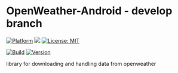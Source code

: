 # OpenWeather-Android - develop branch

[![Platform](https://img.shields.io/badge/platform-Angular-blue.svg)](https://angular.io/)
<a target="_blank" href="https://www.paypal.me/GuepardoApps" title="Donate using PayPal"><img src="https://img.shields.io/badge/paypal-donate-blue.svg" /></a>
[![License: MIT](https://img.shields.io/badge/License-MIT-blue.svg)](https://opensource.org/licenses/MIT)

[![Build](https://img.shields.io/badge/build-passing-green.svg)](https://github.com/OpenWeatherLib/OpenWeather-Angular/tree/develop/releases)
[![Version](https://img.shields.io/badge/version-v0.0.1.180916-green.svg)](https://github.com/OpenWeatherLib/OpenWeather-Angular/tree/develop/releases)

library for downloading and handling data from openweather
